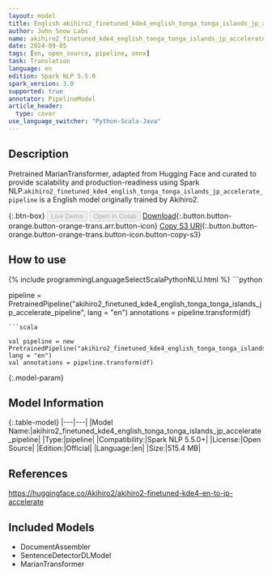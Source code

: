 ```yaml
---
layout: model
title: English akihiro2_finetuned_kde4_english_tonga_tonga_islands_jp_accelerate_pipeline pipeline MarianTransformer from Akihiro2
author: John Snow Labs
name: akihiro2_finetuned_kde4_english_tonga_tonga_islands_jp_accelerate_pipeline
date: 2024-09-05
tags: [en, open_source, pipeline, onnx]
task: Translation
language: en
edition: Spark NLP 5.5.0
spark_version: 3.0
supported: true
annotator: PipelineModel
article_header:
  type: cover
use_language_switcher: "Python-Scala-Java"
---
```


## Description

Pretrained MarianTransformer, adapted from Hugging Face and curated to provide scalability and production-readiness using Spark NLP.`akihiro2_finetuned_kde4_english_tonga_tonga_islands_jp_accelerate_pipeline` is a English model originally trained by Akihiro2.

{:.btn-box}
<button class="button button-orange" disabled>Live Demo</button>
<button class="button button-orange" disabled>Open in Colab</button>
[Download](https://s3.amazonaws.com/auxdata.johnsnowlabs.com/public/models/akihiro2_finetuned_kde4_english_tonga_tonga_islands_jp_accelerate_pipeline_en_5.5.0_3.0_1725545168425.zip){:.button.button-orange.button-orange-trans.arr.button-icon}
[Copy S3 URI](s3://auxdata.johnsnowlabs.com/public/models/akihiro2_finetuned_kde4_english_tonga_tonga_islands_jp_accelerate_pipeline_en_5.5.0_3.0_1725545168425.zip){:.button.button-orange.button-orange-trans.button-icon.button-copy-s3}

## How to use



<div class="tabs-box" markdown="1">
{% include programmingLanguageSelectScalaPythonNLU.html %}
```python

pipeline = PretrainedPipeline("akihiro2_finetuned_kde4_english_tonga_tonga_islands_jp_accelerate_pipeline", lang = "en")
annotations =  pipeline.transform(df)   

```
```scala

val pipeline = new PretrainedPipeline("akihiro2_finetuned_kde4_english_tonga_tonga_islands_jp_accelerate_pipeline", lang = "en")
val annotations = pipeline.transform(df)

```
</div>

{:.model-param}
## Model Information

{:.table-model}
|---|---|
|Model Name:|akihiro2_finetuned_kde4_english_tonga_tonga_islands_jp_accelerate_pipeline|
|Type:|pipeline|
|Compatibility:|Spark NLP 5.5.0+|
|License:|Open Source|
|Edition:|Official|
|Language:|en|
|Size:|515.4 MB|

## References

https://huggingface.co/Akihiro2/akihiro2-finetuned-kde4-en-to-jp-accelerate

## Included Models

- DocumentAssembler
- SentenceDetectorDLModel
- MarianTransformer
